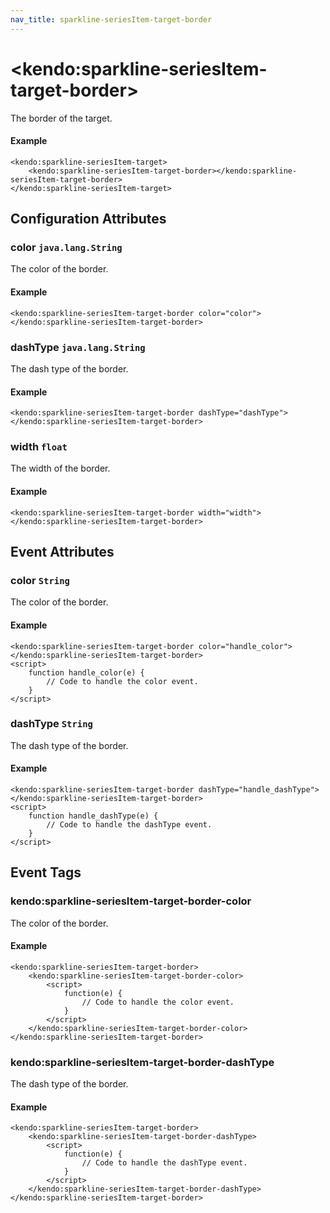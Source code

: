 ```yaml
---
nav_title: sparkline-seriesItem-target-border
---
```


# \<kendo:sparkline-seriesItem-target-border\>

The border of the target.

#### Example
    <kendo:sparkline-seriesItem-target>
        <kendo:sparkline-seriesItem-target-border></kendo:sparkline-seriesItem-target-border>
    </kendo:sparkline-seriesItem-target>

## Configuration Attributes

### color `java.lang.String`

The color of the border.

#### Example
    <kendo:sparkline-seriesItem-target-border color="color">
    </kendo:sparkline-seriesItem-target-border>

### dashType `java.lang.String`

The dash type of the border.

#### Example
    <kendo:sparkline-seriesItem-target-border dashType="dashType">
    </kendo:sparkline-seriesItem-target-border>

### width `float`

The width of the border.

#### Example
    <kendo:sparkline-seriesItem-target-border width="width">
    </kendo:sparkline-seriesItem-target-border>


## Event Attributes

### color `String`

The color of the border.


#### Example
    <kendo:sparkline-seriesItem-target-border color="handle_color">
    </kendo:sparkline-seriesItem-target-border>
    <script>
        function handle_color(e) {
            // Code to handle the color event.
        }
    </script>

### dashType `String`

The dash type of the border.


#### Example
    <kendo:sparkline-seriesItem-target-border dashType="handle_dashType">
    </kendo:sparkline-seriesItem-target-border>
    <script>
        function handle_dashType(e) {
            // Code to handle the dashType event.
        }
    </script>

## Event Tags

### kendo:sparkline-seriesItem-target-border-color

The color of the border.


#### Example
    <kendo:sparkline-seriesItem-target-border>
        <kendo:sparkline-seriesItem-target-border-color>
            <script>
                function(e) {
                    // Code to handle the color event.
                }
            </script>
        </kendo:sparkline-seriesItem-target-border-color>
    </kendo:sparkline-seriesItem-target-border>

### kendo:sparkline-seriesItem-target-border-dashType

The dash type of the border.


#### Example
    <kendo:sparkline-seriesItem-target-border>
        <kendo:sparkline-seriesItem-target-border-dashType>
            <script>
                function(e) {
                    // Code to handle the dashType event.
                }
            </script>
        </kendo:sparkline-seriesItem-target-border-dashType>
    </kendo:sparkline-seriesItem-target-border>

